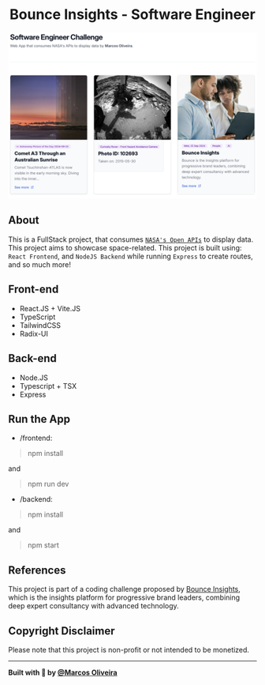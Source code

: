 <div>
  <h1 align="center">Bounce Insights - Software Engineer</h1>
</div>

<p align="center">
  <img alt="BetterDay" src="./preview/thumbnail-preview.png" >
</p>

## About
This is a FullStack project, that consumes <a href='https://api.nasa.gov/)'>`NASA's Open APIs`</a> to display data. This project aims to showcase space-related. This project is built using: `React Frontend`, and `NodeJS Backend` while running `Express` to create routes, and so much more!

## Front-end
- React.JS + Vite.JS
- TypeScript
- TailwindCSS
- Radix-UI

## Back-end
- Node.JS
- Typescript + TSX
- Express

## Run the App
- /frontend:
> npm install

and

> npm run dev

- /backend:
> npm install

and
> npm start

## References
This project is part of a coding challenge proposed by <a href='https://www.bounceinsights.com'>Bounce Insights</a>, which is the insights platform for progressive brand leaders, combining deep expert consultancy with advanced technology.

## Copyright Disclaimer
Please note that this project is non-profit or not intended to be monetized.

---

<strong>Built with 💙 by [@Marcos Oliveira](https://www.linkedin.com/in/pgmarcosoliveira/)</strong>